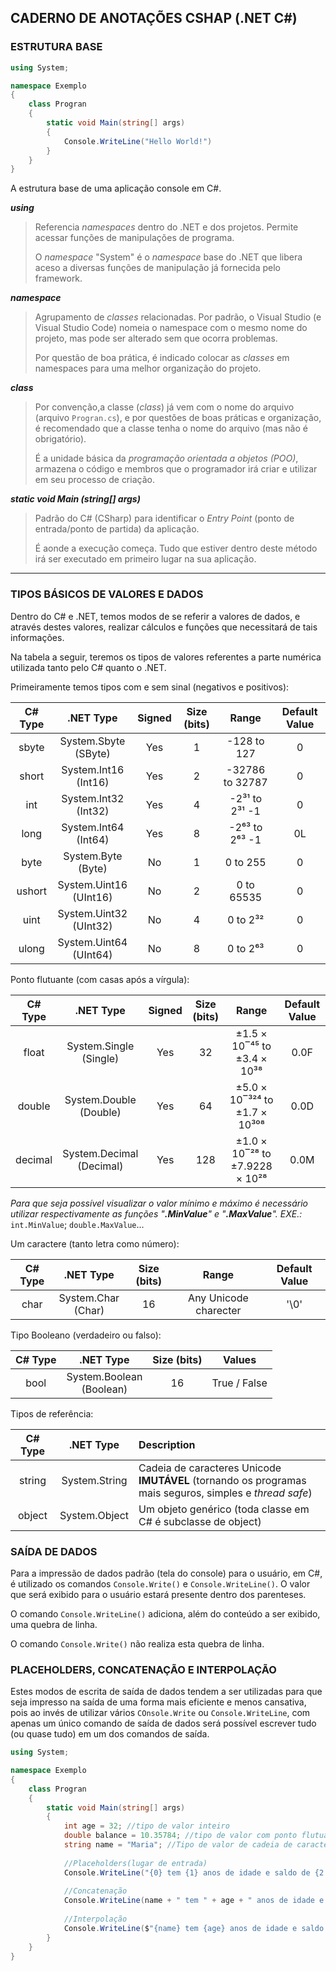 ## CADERNO DE ANOTAÇÕES CSHAP (.NET C#)

### ESTRUTURA BASE

```c#
using System;

namespace Exemplo
{
	class Progran
	{
    	static void Main(string[] args)
        {
            Console.WriteLine("Hello World!")
        }
	}    
}
```

A estrutura base de uma aplicação console em C#.

***using***

> Referencia *namespaces* dentro do .NET e dos projetos. Permite acessar funções de manipulações de programa.
>
> O *namespace* "System" é o *namespace* base do .NET que libera aceso a diversas funções de manipulação já fornecida pelo framework.

***namespace***

> Agrupamento de *classes* relacionadas. Por padrão, o Visual Studio (e Visual Studio Code) nomeia o namespace com o mesmo nome do projeto, mas pode ser alterado sem que ocorra problemas.
>
> Por questão de boa prática, é indicado colocar as *classes* em namespaces para uma melhor organização do projeto.

***class***

> Por convenção,a classe (*class*) já vem com o nome do arquivo (arquivo `Progran.cs`), e por questões de boas práticas e organização, é recomendado que a classe tenha o nome do arquivo (mas não é obrigatório).
>
> É a unidade básica da *programação orientada a objetos (POO)*, armazena o código e membros que o programador irá criar e utilizar em seu processo de criação.

***static void Main (string[] args)***

> Padrão do C# (CSharp) para identificar o *Entry Point* (ponto de entrada/ponto de partida) da aplicação.
>
> É aonde a execução começa. Tudo que estiver dentro deste método irá ser executado em primeiro lugar na sua aplicação.

---

### TIPOS BÁSICOS DE VALORES E DADOS

Dentro do C# e .NET, temos modos de se referir a valores de dados, e através destes valores, realizar cálculos e funções que necessitará de tais informações.

Na tabela a seguir, teremos os tipos de valores referentes a parte numérica utilizada tanto pelo C# quanto o .NET.

Primeiramente temos tipos com e sem sinal (negativos e positivos):

| C# Type |          .NET Type          | Signed | Size (bits) |      Range      | Default Value |
| :-----: | :-------------------------: | :----: | :---------: | :-------------: | :-----------: |
|  sbyte  |  System.Sbyte<br />(SByte)  |  Yes   |      1      |   -128 to 127   |       0       |
|  short  |  System.Int16<br />(Int16)  |  Yes   |      2      | -32786 to 32787 |       0       |
|   int   |  System.Int32<br />(Int32)  |  Yes   |      4      | -2³¹ to 2³¹ -1  |       0       |
|  long   |  System.Int64<br />(Int64)  |  Yes   |      8      | -2⁶³ to 2⁶³ -1  |      0L       |
|  byte   |   System.Byte<br />(Byte)   |   No   |      1      |    0 to 255     |       0       |
| ushort  | System.Uint16<br />(UInt16) |   No   |      2      |   0 to 65535    |       0       |
|  uint   | System.Uint32<br />(UInt32) |   No   |      4      |    0 to 2³²     |       0       |
|  ulong  | System.Uint64<br />(UInt64) |   No   |      8      |    0 to 2⁶³     |       0       |

Ponto flutuante (com casas após a vírgula):

| C# Type |           .NET Type           | Signed | Size (bits) |             Range              | Default Value |
| :-----: | :---------------------------: | :----: | :---------: | :----------------------------: | :-----------: |
|  float  |  System.Single<br />(Single)  |  Yes   |     32      |  ±1.5 × 10‾⁴⁵ to ±3.4 × 10³⁸   |     0.0F      |
| double  |  System.Double<br />(Double)  |  Yes   |     64      | ±5.0 × 10‾³²⁴ to ±1.7 × 10³⁰⁸  |     0.0D      |
| decimal | System.Decimal<br />(Decimal) |  Yes   |     128     | ±1.0 × 10‾²⁸ to ±7.9228 × 10²⁸ |     0.0M      |

*Para que seja possível visualizar o valor mínimo e máximo é necessário utilizar respectivamente as funções "**.MinValue**" e "**.MaxValue**".* *EXE.:* ```int.MinValue```; ```double.MaxValue```... 

Um caractere (tanto letra como número):

| C# Type |        .NET Type        | Size (bits) |         Range         | Default Value |
| :-----: | :---------------------: | :---------: | :-------------------: | :-----------: |
|  char   | System.Char<br />(Char) |     16      | Any Unicode charecter |     '\0'      |

Tipo Booleano (verdadeiro ou falso):

| C# Type |           .NET Type           | Size (bits) |    Values    |
| :-----: | :---------------------------: | :---------: | :----------: |
|  bool   | System.Boolean<br />(Boolean) |     16      | True / False |

Tipos de referência:

| C# Type |   .NET Type   | Description                                                  |
| :-----: | :-----------: | :----------------------------------------------------------- |
| string  | System.String | Cadeia de caracteres Unicode <br />**IMUTÁVEL** (tornando os programas mais seguros, simples e *thread safe*) |
| object  | System.Object | Um objeto genérico (toda classe em C# é subclasse de object) |

### SAÍDA DE DADOS

Para a impressão de dados padrão (tela do console) para o usuário, em C#, é utilizado os comandos ``Console.Write()`` e ``Console.WriteLine()``. O valor que será exibido para o usuário estará presente dentro dos parenteses.

O comando ``Console.WriteLine()`` adiciona, além do conteúdo a ser exibido, uma quebra de linha.

O comando ``Console.Write()`` não realiza esta quebra de linha.

### PLACEHOLDERS, CONCATENAÇÃO E INTERPOLAÇÃO

Estes modos de escrita de saída de dados tendem a ser utilizadas para que seja impresso na saída de uma forma mais eficiente e menos cansativa, pois ao invés de utilizar vários ``COnsole.Write`` ou ``Console.WriteLine``, com apenas um único comando de saída de dados será possível escrever tudo (ou quase tudo) em um dos comandos de saída.

```csharp	
using System;

namespace Exemplo
{
	class Progran
	{
    	static void Main(string[] args)
        {
            int age = 32; //tipo de valor inteiro
            double balance = 10.35784; //tipo de valor com ponto flutuante
            string name = "Maria"; //Tipo de valor de cadeia de caracteres
            
            //Placeholders(lugar de entrada)
            Console.WriteLine("{0} tem {1} anos de idade e saldo de {2:F2} reais.", name, age, balance);
         	
            //Concatenação
            Console.WriteLine(name + " tem " + age + " anos de idade e saldo de " + balance.ToString("F2") + " reais");
            
            //Interpolação
            Console.WriteLine($"{name} tem {age} anos de idade e saldo de {balance:F2}");
        }
	}    
}
```

